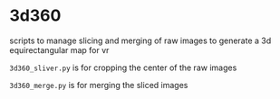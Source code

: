 # 3d360
scripts to manage slicing and merging of raw images to generate a 3d equirectangular map for vr

`3d360_sliver.py` is for cropping the center of the raw images

`3d360_merge.py` is for merging the sliced images